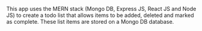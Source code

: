 This app uses the MERN stack (Mongo DB, Express JS, React JS and Node JS) to create a todo list that allows items to be added, deleted and marked as complete. These list items are stored on a Mongo DB database.